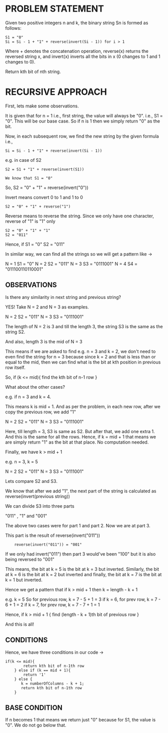 # PROBLEM STATEMENT

Given two positive integers n and k, the binary string Sn is formed as follows:

    S1 = "0"
    Si = Si - 1 + "1" + reverse(invert(Si - 1)) for i > 1

Where + denotes the concatenation operation, reverse(x) returns the reversed string x, and invert(x) inverts all the bits in x (0 changes to 1 and 1 changes to 0).

Return kth bit of nth string. 


# RECURSIVE APPROACH

First, lets make some observations. 

It is given that for n = 1 i.e., first string, the value will always be "0". i.e., S1 = "0". This will be our base case. So if n is 1 then we simply return "0" as the bit.


Now, in each subsequent row, we find the new string by the given formula i.e., 

    Si = Si - 1 + "1" + reverse(invert(Si - 1)) 

e.g. in case of S2

    S2 = S1 + "1" + reverse(invert(S1))

    We know that S1 = "0"

So, S2 = "0" + "1" + reverse(invert("0"))

Invert means convert 0 to 1 and 1 to 0

    S2 = "0" + "1" + reverse("1")
Reverse means to reverse the string. Since we only have one character, reverse of "1" is "1" only

    S2 = "0" + "1" + "1"
    S2 = "011"

Hence, if S1 = "0"
          S2 = "011"

In similar way, we can find all the strings so we will get a pattern like ->

  N = 1         S1 = "0"
  N = 2         S2 = "011"
  N = 3         S3 = "0111001"
  N = 4         S4 = "011100110110001"


## OBSERVATIONS

Is there any similarity in next string and previous string?

YES! Take N = 2 and N = 3 as examples.

  N = 2         S2 = "011"
  N = 3         S3 = "0111001"

The length of N = 2 is 3
and till the length 3, the string S3 is the same as the string S2.

And also, length 3 is the mid of N = 3

This means if we are asked to find e.g. n = 3 and k = 2, we don't need to even find the string for n = 3 because since k = 2 and that is less than or equal to the mid, then we can find what is the bit at kth position in previous row itself. 

So, 
    if (k <= mid){
    find the kth bit of n-1 row
    }

What about the other cases?

e.g. if n = 3 and k = 4. 

This means k is mid + 1. And as per the problem, in each new row, after we copy the previous row, we add "1"

  N = 2         S2 = "011"
  N = 3         S3 = "0111001"

Here, till length = 3, S3 is same as S2. But after that, we add one extra 1. And this is the same for all the rows. Hence, if k = mid + 1 that means we are simply return "1" as the bit at that place. No computation needed.


Finally, we have k > mid + 1

e.g. n = 3, k = 5

  N = 2         S2 = "011"
  N = 3         S3 = "0111001"


Lets compare S2 and S3. 

We know that after we add "1", the next part of the string is calculated as reverse(invert(previous string))

We can divide S3 into three parts

"011" , "1" and "001"

The above two cases were for part 1 and part 2. Now we are at part 3.

This part is the result of reverse(invert("011"))

        reverse(invert("011")) = "001" 

If we only had invert("011") then part 3 would've been "100" but it is also being reversed to "001"

This means, the bit at k = 5 is the bit at k = 3 but inverted. 
Similarly, the bit at k = 6 is the bit at k = 2 but inverted
and finally, the bit at k = 7 is the bit at k = 1 but inverted.

Hence we get a pattern that if k > mid + 1 then k = length - k + 1


e.g. k = 5
So for previous row, k = 7 - 5 + 1 = 3
if k = 6, for prev row, k = 7 - 6 + 1 = 2
if k = 7, for prev row, k = 7 - 7 + 1  = 1


Hence, 
    if k > mid + 1 {
        find (length - k + 1)th bit of previous row
        }

And this is all!


## CONDITIONS

Hence, we have three conditions in our code -> 

    if(k <= mid){
            return kth bit of n-1th row
        } else if (k == mid + 1){
            return '1'
        } else {
           k = numberOfColumns - k + 1;
           return kth bit of n-1th row
        }


## BASE CONDITION

If n becomes 1 that means we return just "0" because for S1, the value is "0". We do not go below that.